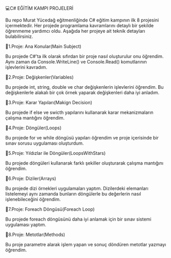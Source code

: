 💻C# EĞİTİM KAMPI PROJELERİ

Bu repo Murat Yücedağ eğitmenliğinde C# eğitim kampının ilk 8 projesini içermektedir. Her projede programlama kavramlarını detaylı bir şekilde öğrenmeme yardımcı oldu. Aşağıda her projeye ait teknik detayları bulabilirsiniz.

📍1.Proje: Ana Konular(Main Subject)

Bu projede C#'ta ilk olarak sıfırdan bir proje nasıl oluşturulur onu öğrendim. Aynı zaman da Console.WriteLine() ve Console.Read() komutlarının işlevlerini kavradım.

📍2.Proje: Değişkenler(Variables)

Bu projede int, string, double ve char değişkenlerin işlevlerini öğrendim. Bu değişkenlerle alakalı bir çok örnek yaparak değişkenleri daha iyi anladım.

📍3.Proje: Karar Yapıları(Makign Decision)

Bu projede if else ve swicth yapılarını kullanarak karar mekanizmaların çalışma mantığını öğrendim.

📍4.Proje: Döngüler(Loops)

Bu projede for ve while döngüsü yapıları öğrendim ve proje içerisinde bir sınav sorusu uygulaması oluşturdum.

📍5.Proje: Yıldızlar ile Döngüler(LoopsWithStars)

Bu projede döngüleri kullanarak farklı şekiller oluşturarak çalışma mantığını öğrendim.

📍6.Proje: Diziler(Arrays)

Bu projede dizi örnekleri uygulamaları yaptım. Dizilerdeki elemanları listelemeyi aynı zamanda bunların döngülerle bu değerlerin nasıl işlenebileceğini öğrendim.

📍7.Proje: Foreach Döngüsü(Foreach Loop)

Bu projede foreach döngüsünü daha iyi anlamak için bir sınav sistemi uygulaması yaptım.

📍8.Proje: Metotlar(Methods)

Bu proje parametre alarak işlem yapan ve sonuç döndüren metotlar yazmayı öğrendim.

